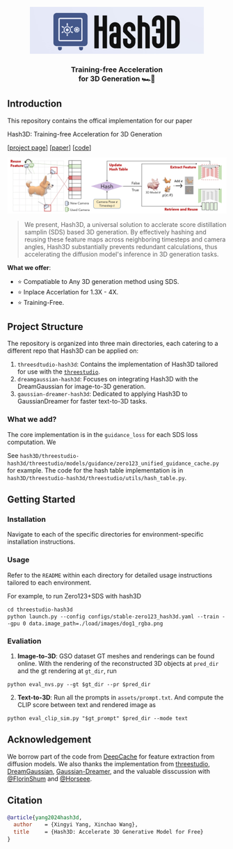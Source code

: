 
<br>
<div align="center">
<img src="assets/logo.jpg" width="400px"></img>
<h3>Training-free Acceleration <br> for 3D Generation 🏎️💨<h3>
</div>


## Introduction
This repository contains the offical implementation for our paper

Hash3D: Training-free Acceleration for 3D Generation

[[project page](https://adamdad.github.io/hash3D/)] [[paper](https://arxiv.org/abs/2404.06091)] [[code](https://github.com/Adamdad/hash3D)]

![pipeline](assets/pipeline.jpg)


> We present, Hash3D, a universal solution to acclerate score distillation samplin (SDS) based 3D generation. By effectively hashing and reusing these feature maps across neighboring timesteps and camera angles, Hash3D substantially prevents redundant calculations, thus accelerating the diffusion model's inference in 3D generation tasks.

**What we offer**: 
- ⭐ Compatiable to Any 3D generation method using SDS.
- ⭐ Inplace Accerlation for 1.3X - 4X. 
- ⭐ Training-Free.



## Project Structure
The repository is organized into three main directories, each catering to a different repo that Hash3D can be applied on:

1. `threesdtudio-hash3d`: Contains the implementation of Hash3D tailored for use with the [`threestudio`](https://github.com/threestudio-project/threestudio).
2. `dreamgaussian-hash3d`: Focuses on integrating Hash3D with the DreamGaussian for image-to-3D generation.
3. `gaussian-dreamer-hash3d`: Dedicated to applying Hash3D to GaussianDreamer for faster text-to-3D tasks.

### What we add?
The core implementation is in the `guidance_loss` for each SDS loss computation. We 

See `hash3D/threestudio-hash3d/threestudio/models/guidance/zero123_unified_guidance_cache.py` for example. The code for the hash table implementation is in `hash3D/threestudio-hash3d/threestudio/utils/hash_table.py`.

## Getting Started

### Installation
Navigate to each of the specific directories for environment-specific installation instructions.

### Usage
Refer to the `README` within each directory for detailed usage instructions tailored to each environment.

For example, to run Zero123+SDS with hash3D
```shell
cd threestudio-hash3d
python launch.py --config configs/stable-zero123_hash3d.yaml --train --gpu 0 data.image_path=./load/images/dog1_rgba.png
```

### Evaliation
1. **Image-to-3D**: GSO dataset GT meshes and renderings can be found online. With the rendering of the reconstructed 3D objects at `pred_dir` and the gt rendering at `gt_dir`, run

```shell
python eval_nvs.py --gt $gt_dir --pr $pred_dir 
```
2. **Text-to-3D**: Run all the prompts in `assets/prompt.txt`. And compute the CLIP score between text and rendered image as
```shell
python eval_clip_sim.py "$gt_prompt" $pred_dir --mode text
```

## Acknowledgement

We borrow part of the code from [DeepCache](https://github.com/horseee/DeepCache) for feature extraction from diffusion models. 
We also thanks the implementation from [threestudio](https://github.com/threestudio-project/threestudio), [DreamGaussian](https://github.com/dreamgaussian/dreamgaussian), [Gaussian-Dreamer](https://github.com/hustvl/GaussianDreamer), and the valuable disscussion with [@FlorinShum](https://github.com/FlorinShum) and [@Horseee](https://github.com/horseee).

## Citation

```bibtex
@article{yang2024hash3d,
  author    = {Xingyi Yang, Xinchao Wang},
  title     = {Hash3D: Accelerate 3D Generative Model for Free}
}
```